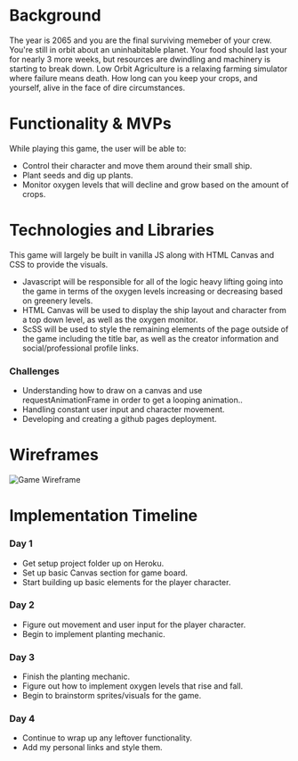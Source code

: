 # Background

The year is 2065 and you are the final surviving memeber of your crew. You're still in orbit about an uninhabitable planet. Your food should last your for nearly 3 more weeks, but resources are dwindling and machinery is starting to break down. Low Orbit Agriculture is a relaxing farming simulator where failure means death. How long can you keep your crops, and yourself, alive in the face of dire circumstances. 

# Functionality & MVPs

While playing this game, the user will be able to:

* Control their character and move them around their small ship. 
* Plant seeds and dig up plants.
* Monitor oxygen levels that will decline and grow based on the amount of crops. 

# Technologies and Libraries

This game will largely be built in vanilla JS along with HTML Canvas and CSS to provide the visuals. 
* Javascript will be responsible for all of the logic heavy lifting going into the game in terms of the oxygen levels increasing or decreasing based on greenery levels. 
* HTML Canvas will be used to display the ship layout and character from a top down level, as well as the oxygen monitor. 
* ScSS will be used to style the remaining elements of the page outside of the game including the title bar, as well as the creator information and social/professional profile links. 

### Challenges

* Understanding how to draw on a canvas and use requestAnimationFrame in order to get a looping animation.. 
* Handling constant user input and character movement. 
* Developing and creating a github pages deployment. 

# Wireframes

![Game Wireframe](https://user-images.githubusercontent.com/73361653/107179125-b7d97680-69a3-11eb-8739-17d6d7bbcdcc.jpg)


# Implementation Timeline

### Day 1

* Get setup project folder up on Heroku. 
* Set up basic Canvas section for game board. 
* Start building up basic elements for the player character. 

### Day 2

* Figure out movement and user input for the player character. 
* Begin to implement planting mechanic. 

### Day 3

* Finish the planting mechanic. 
* Figure out how to implement oxygen levels that rise and fall.
* Begin to brainstorm sprites/visuals for the game.

### Day 4

* Continue to wrap up any leftover functionality. 
* Add my personal links and style them. 


